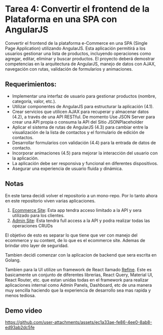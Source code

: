 
# Tarea 4: Convertir el frontend de la Plataforma en una SPA  con AngularJS

Convertir el frontend de la plataforma e-Commerce en una SPA (Single Page Application) utilizando AngularJS. Esta aplicación permitirá a los usuarios gestionar una lista de productos, incluyendo operaciones como agregar, editar, eliminar y buscar productos. El proyecto deberá demostrar competencias en la arquitectura de AngularJS, manejo de datos con AJAX, navegación con rutas, validación de formularios y animaciones.

## Requerimientos:

- Implementar una interfaz de usuario para gestionar productos (nombre, categoría, valor, etc.).
- Utilizar componentes de AngularJS para estructurar la aplicación (4.1).
- Crear servicios que utilicen AJAX para recuperar y almacenar datos (4.2), a través de una API RESTful. De momento Use JSON Server para crear una API propia o consuma la API del Sitio JSONPlaceholder
- Aplicar el sistema de rutas de AngularJS (4.3) para cambiar entre la visualización de la lista de contactos y el formulario de edición de contactos.
- Desarrollar formularios con validación (4.4) para la entrada de datos de contacto.
- Incorporar animaciones (4.5) para mejorar la interacción del usuario con la aplicación.
- La aplicación debe ser responsiva y funcional en diferentes dispositivos.
- Asegurar una experiencia de usuario fluida y dinámica.

## Notas

En este tarea decidi volver el repositorio a un mono-repo. Por lo tanto ahora en este repositorio viven varias aplicaciones.

1. [Ecommerce Site](/frontends/ecommerce/): Esta app tendra acceso limitado a la API y sera utilizado para los clientes.
2. [Admin Site](/frontends/admin/): Esta tendra full access a la API y podra realizar todas las operaciones CRUDs

El objetivo de esto es separar lo que tiene que ver con manejo del ecommerce y su content, de lo que es el ecommerce site. Ademas de brindar otro layer de seguridad.

Tambien decidi comenzar con la aplicacion de backend que sera escrita en Golang.

Tambien para la UI utilize un framework de React llamado [Refine](https://refine.dev/). Este es basicamente un conjunto de diferentes librerias, React Query, Material UI, React Router, etc. que estan unidas todas en el framework para realizar aplicaciones internal como Admin Panels, Dashboard, etc de una manera muy sencilla haciendo que la experiencia de desarrollo sea mas rapida y menos tediosa.

## Demo video

https://github.com/user-attachments/assets/ec1a33ae-fe86-4ee0-8ab8-ed93ab2dc5fe
